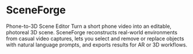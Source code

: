# SceneForge
Phone-to-3D Scene Editor  Turn a short phone video into an editable, photoreal 3D scene. SceneForge reconstructs real-world environments from casual video captures, lets you select and remove or replace objects with natural language prompts, and exports results for AR or 3D workflows.
